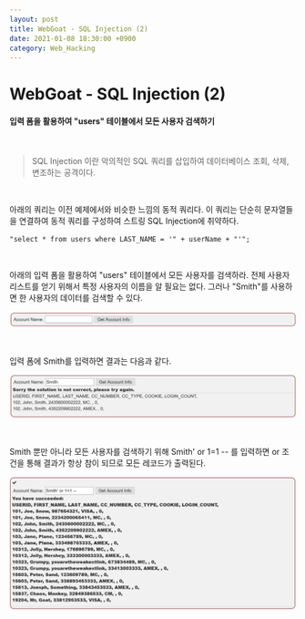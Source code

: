 ```yaml
---
layout: post
title: WebGoat - SQL Injection (2)
date: 2021-01-08 18:30:00 +0900
category: Web_Hacking
---
```


# WebGoat - SQL Injection (2)

#### 입력 폼을 활용하여 "users" 테이블에서 모든 사용자 검색하기

<br/>

> SQL Injection 이란 악의적인 SQL 쿼리를 삽입하여 데이터베이스 조회, 삭제, 변조하는 공격이다. 

<br/>

아래의 쿼리는 이전 예제에서와 비슷한 느낌의 동적 쿼리다. 이 쿼리는 단순히 문자열들을 연결하여 동적 쿼리를 구성하여 스트링 SQL Injection에 취약하다.

```shell
"select * from users where LAST_NAME = '" + userName + "'";
```

<br/>

아래의 입력 폼을 활용하여 "users" 테이블에서 모든 사용자를 검색하라. 전체 사용자 리스트를 얻기 위해서 특정 사용자의 이름을 알 필요는 없다. 그러나 "Smith"를 사용하면 한 사용자의 데이터를 검색할 수 있다.

![webgoat_sqli_1](/public/img/webgoat_sqli_1.PNG)

<br/>

입력 폼에 Smith를 입력하면 결과는 다음과 같다.

![webgoat_sqli_2](/public/img/webgoat_sqli_2.PNG)

<br/>

Smith 뿐만 아니라 모든 사용자를 검색하기 위해 Smith' or 1=1 -- 를 입력하면 or 조건을 통해 결과가 항상 참이 되므로 모든 레코드가 출력된다.

![webgoat_sqli_3](/public/img/webgoat_sqli_3.PNG)

